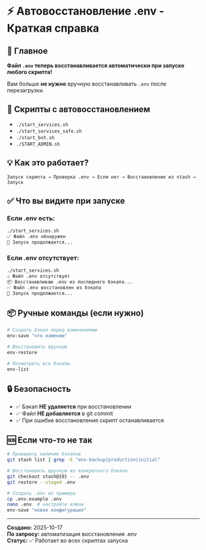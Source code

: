 # ⚡ Автовосстановление .env - Краткая справка

## 🎯 Главное

**Файл `.env` теперь восстанавливается автоматически при запуске любого скрипта!**

Вам больше **не нужно** вручную восстанавливать `.env` после перезагрузки.

## 🚀 Скрипты с автовосстановлением

- `./start_services.sh` 
- `./start_services_safe.sh`
- `./start_bot.sh`
- `./START_ADMIN.sh`

## 💡 Как это работает?

```
Запуск скрипта → Проверка .env → Если нет → Восстановление из stash → Запуск
```

## ✅ Что вы видите при запуске

### Если .env есть:
```bash
./start_services.sh
✅ Файл .env обнаружен
🚀 Запуск продолжается...
```

### Если .env отсутствует:
```bash
./start_services.sh
⚠️ Файл .env отсутствует
📦 Восстанавливаю .env из последнего бэкапа...
✅ Файл .env восстановлен из бэкапа
🚀 Запуск продолжается...
```

## 📦 Ручные команды (если нужно)

```bash
# Создать бэкап перед изменениями
env-save "что изменяю"

# Восстановить вручную
env-restore

# Посмотреть все бэкапы
env-list
```

## 🔒 Безопасность

- ✅ Бэкап **НЕ удаляется** при восстановлении
- ✅ Файл **НЕ добавляется** в git commit
- ✅ При ошибке восстановления скрипт останавливается

## 🆘 Если что-то не так

```bash
# Проверить наличие бэкапов
git stash list | grep -E "env-backup|production|initial"

# Восстановить вручную из конкретного бэкапа
git checkout stash@{0} -- .env
git restore --staged .env

# Создать .env из примера
cp .env.example .env
nano .env  # настройте ключи
env-save "новая конфигурация"
```

---

**Создано:** 2025-10-17  
**По запросу:** автоматизация восстановления .env  
**Статус:** ✅ Работает во всех скриптах запуска
